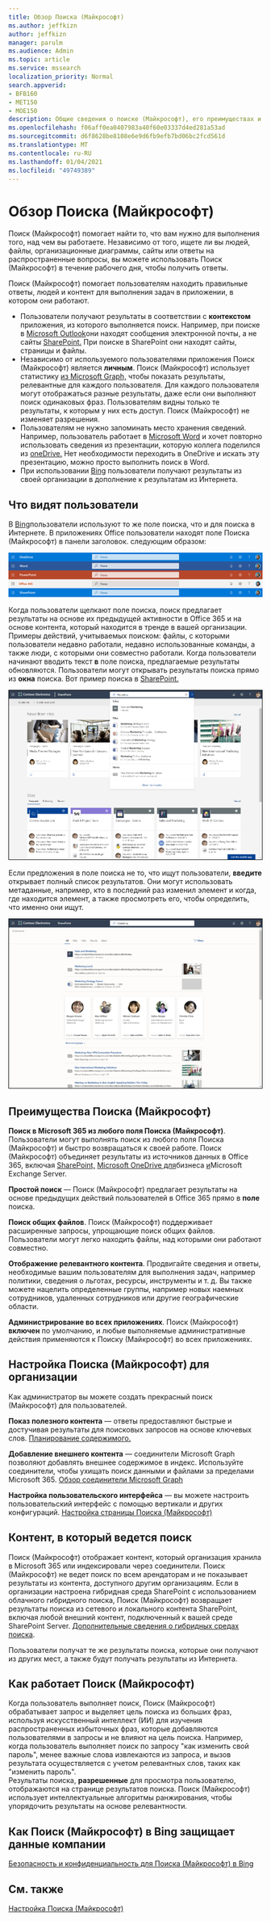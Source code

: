 ```yaml
---
title: Обзор Поиска (Майкрософт)
ms.author: jeffkizn
author: jeffkizn
manager: parulm
ms.audience: Admin
ms.topic: article
ms.service: mssearch
localization_priority: Normal
search.appverid:
- BFB160
- MET150
- MOE150
description: Общие сведения о поиске (Майкрософт), его преимуществах и приложениях, поддерживающем Поиск (Майкрософт).
ms.openlocfilehash: f06aff0ea0407983a40f60e03337d4ed281a53ad
ms.sourcegitcommit: d6f8628be8108e6e9d6fb9efb7bd06bc2fcd561d
ms.translationtype: MT
ms.contentlocale: ru-RU
ms.lasthandoff: 01/04/2021
ms.locfileid: "49749389"
---
```

# <a name="overview-of-microsoft-search"></a>Обзор Поиска (Майкрософт)

Поиск (Майкрософт) помогает найти то, что вам нужно для выполнения того, над чем вы работаете. Независимо от того, ищете ли вы людей, файлы, организационные диаграммы, сайты или ответы на распространенные вопросы, вы можете использовать Поиск (Майкрософт) в течение рабочего дня, чтобы получить ответы.

Поиск (Майкрософт) помогает пользователям находить правильные ответы, людей и контент для выполнения задач в приложении, в котором они работают.

- Пользователи получают результаты в соответствии с **контекстом** приложения, из которого выполняется поиск. Например, при поиске в [Microsoft Outlook](https://www.microsoft.com/outlook)они находят сообщения электронной почты, а не сайты [SharePoint.](http://sharepoint.com/) При поиске в SharePoint они находят сайты, страницы и файлы.
- Независимо от используемого пользователями приложения Поиск (Майкрософт) является **личным**. Поиск (Майкрософт) использует статистику [из Microsoft Graph,](https://developer.microsoft.com/graph/) чтобы показать результаты, релевантные для каждого пользователя. Для каждого пользователя могут отображаться разные результаты, даже если они выполняют поиск одинаковых фраз. Пользователям видны только те результаты, к которым у них есть доступ. Поиск (Майкрософт) не изменяет разрешения.
- Пользователям не нужно запоминать место хранения сведений. Например, пользователь работает в [Microsoft Word](https://products.office.com/word) и хочет повторно использовать сведения из презентации, которую коллега поделился из [oneDrive.](https://onedrive.live.com/about/) Нет необходимости переходить в OneDrive и искать эту презентацию, можно просто выполнить поиск в Word.
- При использовании [Bing](https://bing.com) пользователи получают результаты из своей организации в дополнение к результатам из Интернета.

## <a name="what-users-see"></a>Что видят пользователи

В [Bing](https://bing.com)пользователи используют то же поле поиска, что и для поиска в Интернете. В приложениях Office пользователи находят поле Поиска (Майкрософт) в панели заголовок. следующим образом:

![Снимки экранов, демонстрирующие окна приложений с полем Поиска (Майкрософт) в строке заголовка](media/Headings_520.png)

Когда пользователи щелкают поле поиска, поиск предлагает результаты на основе их предыдущей активности в Office 365 и на основе контента, который находится в тренде в вашей организации.  Примеры действий, учитываемых поиском: файлы, с которыми пользователи недавно работали, недавно использованные команды, а также люди, с которыми они совместно работали. Когда пользователи начинают вводить текст **в** поле поиска, предлагаемые результаты обновляются. Пользователи могут открывать результаты поиска прямо из **окна** поиска. Вот пример поиска в [SharePoint.](http://sharepoint.com/)

![Снимки экрана, демонстрирующие поле Поиска (Майкрософт) с запросом и рекомендуемыми результатами](media/SERP_text_520.png)

Если предложения в поле поиска не то, что ищут пользователи, **введите** открывает полный список результатов. Они могут использовать метаданные, например, кто в последний раз изменил элемент и когда, где находится элемент, а также просмотреть его, чтобы определить, что именно они ищут.

![Снимки экрана со страницей результатов Поиска (Майкрософт)](media/search_box.png)

## <a name="benefits-of-microsoft-search"></a>Преимущества Поиска (Майкрософт)

**Поиск в Microsoft 365 из любого поля Поиска (Майкрософт)**. Пользователи могут выполнять поиск из любого поля Поиска (Майкрософт) и быстро возвращаться к своей работе. Поиск (Майкрософт) объединяет результаты из источников данных в Office 365, включая [SharePoint,](http://sharepoint.com/) [Microsoft OneDrive для](https://onedrive.live.com/about/business/)бизнеса [и](https://products.office.com/exchange/microsoft-exchange-server)Microsoft Exchange Server.

**Простой поиск** — Поиск (Майкрософт) предлагает результаты на основе предыдущих действий пользователей в Office 365 прямо в **поле** поиска.

**Поиск общих файлов**. Поиск (Майкрософт) поддерживает расширенные запросы, упрощающие поиск общих файлов. Пользователи могут легко находить файлы, над которыми они работают совместно.

**Отображение релевантного контента**. Продвигайте сведения и ответы, необходимые вашим пользователям для выполнения задач, например политики, сведения о льготах, ресурсы, инструменты и т. д. Вы также можете нацелить определенные группы, например новых наемных сотрудников, удаленных сотрудников или другие географические области.

**Администрирование во всех приложениях**. Поиск (Майкрософт) **включен** по умолчанию, и любые выполняемые административные действия применяются к Поиску (Майкрософт) во всех приложениях.

## <a name="tailoring-microsoft-search-to-your-organization"></a>Настройка Поиска (Майкрософт) для организации

Как администратор вы можете создать прекрасный поиск (Майкрософт) для пользователей.

**Показ полезного контента** — ответы предоставляют быстрые и достучивая результаты для поисковых запросов на основе ключевых слов. [Планирование содержимого.](plan-your-content.md)

**Добавление внешнего контента** — соединители Microsoft Graph позволяют добавлять внешнее содержимое в индекс. Используйте соединители, чтобы ухищать поиск данными и файлами за пределами Microsoft 365. [Обзор соединители Microsoft Graph](connectors-overview.md)

**Настройка пользовательского интерфейса** — вы можете настроить пользовательский интерфейс с помощью вертикали и других конфигураций. [Настройка страницы Поиска (Майкрософт)](customize-search-page.md)

## <a name="what-content-is-searched"></a>Контент, в который ведется поиск

Поиск (Майкрософт) отображает контент, который организация хранила в Microsoft 365 или индексировали через соединители. Поиск (Майкрософт) не ведет поиск по всем арендаторам и не показывает результаты из контента, доступного другим организациям. Если в организации настроена гибридная среда SharePoint с использованием облачного гибридного поиска, Поиск (Майкрософт) возвращает результаты поиска из сетевого и локального контента SharePoint, включая любой внешний контент, подключенный к вашей среде SharePoint Server. [Дополнительные сведения о гибридных средах поиска](https://docs.microsoft.com/sharepoint/hybrid/learn-about-cloud-hybrid-search-for-sharepoint).

Пользователи получат те же результаты поиска, которые они получают из других мест, а также будут получать результаты из Интернета.

## <a name="how-microsoft-search-works"></a>Как работает Поиск (Майкрософт)

Когда пользователь выполняет поиск, Поиск (Майкрософт) обрабатывает запрос и выделяет цель поиска из больших фраз, используя искусственный интеллект (ИИ) для изучения распространенных избыточных фраз, которые добавляются пользователями в запросы и не влияют на цель поиска. Например, когда пользователь выполняет поиск по запросу "как изменить свой пароль", менее важные слова извлекаются из запроса, и вызов результата осуществляется с учетом релевантных слов, таких как "изменить пароль".  
Результаты поиска, **разрешенные** для просмотра пользователю, отображаются на странице результатов поиска. Поиск (Майкрософт) использует интеллектуальные алгоритмы ранжирования, чтобы упорядочить результаты на основе релевантности.

## <a name="how-microsoft-search-in-bing-protects-your-company-data"></a>Как Поиск (Майкрософт) в Bing защищает данные компании

[Безопасность и конфиденциальность для Поиска (Майкрософт) в Bing](security-for-search.md)

## <a name="see-also"></a>См. также

[Настройка Поиска (Майкрософт)](setup-microsoft-search.md)
